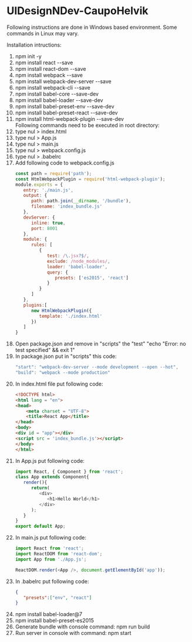 # UIDesignNDev-CaupoHelvik  
Following instructions are done in Windows based environment. Some commands in Linux may vary.

Installation intructions:  
  
1. npm init -y  
2. npm install react --save  
3. npm install react-dom --save  
4. npm install webpack --save  
5. npm install webpack-dev-server --save  
6. npm install webpack-cli --save  
7. npm install babel-core --save-dev  
8. npm install babel-loader --save-dev  
9. npm install babel-preset-env --save-dev  
10. npm install babel-preset-react --save-dev  
11. npm install html-webpack-plugin --save-dev  
Following commands need to be executed in root directory:  
12. type nul > index.html   
13. type nul > App.js  
14. type nul > main.js  
15. type nul > webpack.config.js  
16. type nul > .babelrc  
17. Add following code to webpack.config.js
    ```javascript
    const path = require('path');
    const HtmlWebpackPlugin = require('html-webpack-plugin');
    module.exports = {
       entry: './main.js',
       output: {
          path: path.join(__dirname, '/bundle'),
          filename: 'index_bundle.js'
       },
       devServer: {
          inline: true,
          port: 8001
       },
       module: {
          rules: [
             {
                test: /\.jsx?$/,
                exclude: /node_modules/,
                loader: 'babel-loader',
                query: {
                   presets: ['es2015', 'react']
                }
             }
          ]
       },
       plugins:[
          new HtmlWebpackPlugin({
             template: './index.html'
          })
       ]
    }
    ```
18. Open package.json and remove in "scripts" the "test" "echo \"Error: no test specified\" && exit 1"  
19. In package.json put in "scripts" this code:
    ```javascript
    "start": "webpack-dev-server --mode development --open --hot",
    "build": "webpack --mode production"
    ```
20. In index.html file put following code:
    ```html
    <!DOCTYPE html>
    <html lang = "en">
    <head>
        <meta charset = "UTF-8">
        <title>React App</title>
    </head>
    <body>
    <div id = "app"></div>
    <script src = 'index_bundle.js'></script>
    </body>
    </html>
    ```
21. In App.js put following code: 
    ```javascript
    import React, { Component } from 'react';
    class App extends Component{
       render(){
          return(
             <div>
                <h1>Hello World</h1>
             </div>
          );
       }
    }
    export default App;
    ```
22. In main.js put following code:
    ```javascript
    import React from 'react';
    import ReactDOM from 'react-dom';
    import App from './App.js';
    
    ReactDOM.render(<App />, document.getElementById('app'));
    ```
23. In .babelrc put following code:
    ```json
    {
       "presets":["env", "react"]
    }
    ```
24. npm install babel-loader@7
25. npm install babel-preset-es2015
26. Generate bundle with console command: npm run build
27. Run server in console with command: npm start